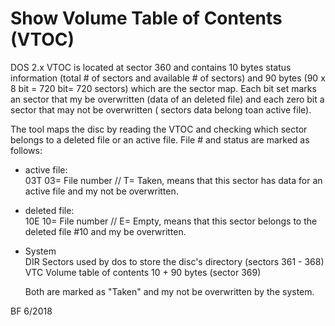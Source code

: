 Show Volume Table of Contents (VTOC)
====================================
DOS 2.x VTOC is located at sector 360 and contains 10 bytes status information (total # of sectors and
available # of sectors) and 90 bytes (90 x 8 bit = 720 bit= 720 sectors) which are the sector map. Each bit set marks an 
sector that my be overwritten (data of an deleted file) and each zero bit a sector that may not be overwritten (
sectors data belong toan active file).

The tool maps the disc by reading the VTOC and checking which sector belongs to a deleted file or an active file.
File # and status are marked as follows:

- active file:	   
       03T     03= File number // T= Taken, means that this sector has data for an active file and my not be overwritten.

- deleted file:	   
	10E	   10= File number // E= Empty, means that this sector belongs to the deleted file #10 and my be overwritten.

- System 	
	DIR	   Sectors used by dos to store the disc's directory (sectors 361 - 368)
	VTC	   Volume table of contents 10 + 90 bytes (sector 369)

	Both are marked as "Taken" and my not be overwritten by the system.


BF 6/2018